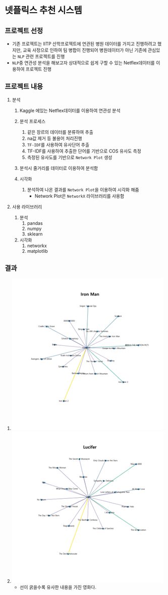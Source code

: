 # 넷플릭스 추천 시스템

## 프로젝트 선정

- 기존 프로젝트는 IITP 산학프로젝트에 연관된 병원 데이터를 가지고 진행하려고 했지만, 교육 사정으로 인하여 팀 병합이 진행되어 병원데이터가 아닌 기존에 관심있는 `NLP` 관련 프로젝트를 진행
- `NLP`중 연관성 분석을 해보고자 상대적으로 쉽게 구할 수 있는 Netflex데이터를 이용하여 프로젝트 진행

## 프로젝트 내용

1. 분석

   1. Kaggle 에있는 Netflex데이터를 이용하여 연관성 분석
   1. 분석 프로세스

      1. 같은 장르의 데이터를 분류하여 추출
      1. na값 제거 등 불용어 처리진행
      1. `TF-IDF`를 사용하여 유사단어 추출
      1. TF-IDF를 사용하여 추출한 단어를 기반으로 COS 유사도 측정
      1. 측정된 유사도를 기반으로 `Network Plot` 생성

   1. 분석시 줄거리를 데이터로 이용하여 분석함

   1. 시각화
      1. 분석하여 나온 결과를 `Network Plot`을 이용하여 시각화 해줌
         - Network Plot은 `NetworkX` 라이브러리를 사용함

1. 사용 라이브러리
   1. 분석
      1. pandas
      1. numpy
      1. sklearn
   1. 시각화
      1. networkx
      1. matplotlib

## 결과

1. <img src="NetflexData/output/Iron Man_20.png" alt="Iron Man Top20" border="0">
1. <img src="NetflexData/output/Lucifer_20.png" alt="Iron Man Top20" border="0">

   - 선이 굵을수록 유사한 내용을 가진 영화다.
